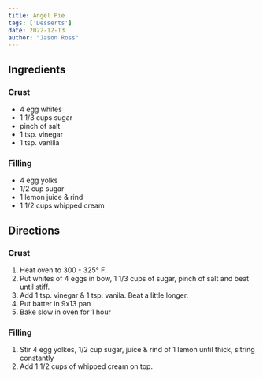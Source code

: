 ```yaml
---
title: Angel Pie
tags: ['Desserts']
date: 2022-12-13
author: "Jason Ross"
---
```


## Ingredients

### Crust

- 4 egg whites
- 1 1/3 cups sugar
- pinch of salt
- 1 tsp. vinegar
- 1 tsp. vanilla

### Filling

- 4 egg yolks
- 1/2 cup sugar
- 1 lemon juice & rind
- 1 1/2 cups whipped cream

## Directions

### Crust

1. Heat oven to 300 - 325&deg; F.
2. Put whites of 4 eggs in bow, 1 1/3 cups of sugar, pinch of salt and beat until stiff.
3. Add 1 tsp. vinegar & 1 tsp. vanila. Beat a little longer.
4. Put batter in 9x13 pan
5. Bake slow in oven for 1 hour

### Filling

1. Stir 4 egg yolkes, 1/2 cup sugar, juice & rind of 1 lemon until thick, sitring constantly
2. Add 1 1/2 cups of whipped cream on top.